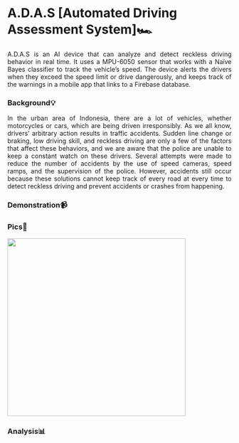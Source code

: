 # A.D.A.S [Automated Driving Assessment System]🏎️
<p align="justify"> A.D.A.S is an AI device that can analyze and detect reckless driving behavior in real time. It uses a MPU-6050 sensor that works with a Naïve Bayes classifier to track the vehicle’s speed. The device alerts the drivers when they exceed the speed limit or drive dangerously, and keeps track of the warnings in a mobile app that links to a Firebase database. </p>

### Background💡
<p align="justify"> In the urban area of Indonesia, there are a lot of vehicles, whether motorcycles or cars, which are being driven irresponsibly. As we all know, drivers’ arbitrary action results in traffic accidents. Sudden line change or braking, low driving skill, and reckless driving are only a few of the factors that affect these behaviors, and we are aware that the police are unable to keep a constant watch on these drivers. Several attempts were made to reduce the number of accidents by the use of speed cameras, speed ramps, and the supervision of the police. However, accidents still occur because these solutions cannot keep track of every road at every time to detect reckless driving and prevent accidents or crashes from happening. </p>

### Demonstration📹

### Pics📸
<img src= "https://github.com/kev-nat/A.D.A.S/assets/97384711/bc97931f-69bf-47db-9ae8-9b1a65e2e36f" height="400" />

### Analysis📊
